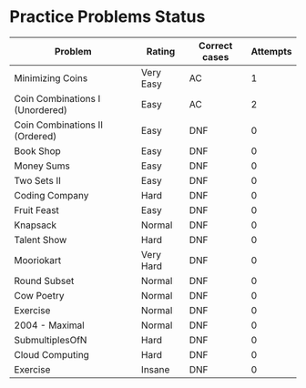 # Practice Problems Status
Problem|Rating|Correct cases|Attempts
-|-|-|-
Minimizing Coins|Very Easy|AC|1
Coin Combinations I (Unordered)|Easy|AC|2
Coin Combinations II (Ordered)|Easy|DNF|0
Book Shop|Easy|DNF|0
Money Sums|Easy|DNF|0
Two Sets II|Easy|DNF|0
Coding Company|Hard|DNF|0
Fruit Feast|Easy|DNF|0
Knapsack|Normal|DNF|0
Talent Show|Hard|DNF|0
Mooriokart|Very Hard|DNF|0
Round Subset|Normal|DNF|0
Cow Poetry|Normal|DNF|0
Exercise|Normal|DNF|0
2004 - Maximal|Normal|DNF|0
SubmultiplesOfN|Hard|DNF|0
Cloud Computing|Hard|DNF|0
Exercise|Insane|DNF|0